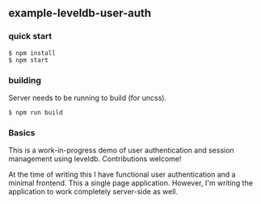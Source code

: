 ## example-leveldb-user-auth


### quick start

```
$ npm install
$ npm start
```


### building

Server needs to be running to build (for uncss).

```
$ npm run build
```

### Basics

This is a work-in-progress demo of user authentication and session management using leveldb.  Contributions welcome!  

At the time of writing this I have functional user authentication and a minimal frontend.  This a single page application.  However, I'm writing the application to work completely server-side as well.

